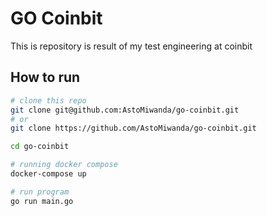 # GO Coinbit

This is repository is result of my test engineering at coinbit

## How to run

```bash
# clone this repo
git clone git@github.com:AstoMiwanda/go-coinbit.git
# or
git clone https://github.com/AstoMiwanda/go-coinbit.git

cd go-coinbit

# running docker compose
docker-compose up

# run program
go run main.go
```
